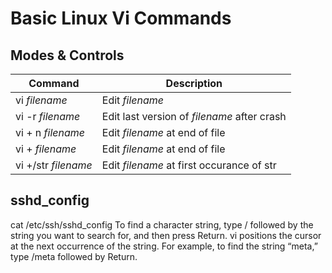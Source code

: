 
# Basic Linux Vi Commands

## Modes & Controls

| Command             | Description                                 |
| ------------------- | ------------------------------------------- |
| vi *filename*       | Edit *filename*                             |
| vi -r *filename*    | Edit last version of *filename* after crash |
| vi + n *filename*   | Edit *filename* at end of file              |
| vi + *filename*     | Edit *filename* at end of file              |
| vi +/str *filename* | Edit *filename* at first occurance of str   |

## sshd_config
cat /etc/ssh/sshd_config
To find a character string, type / followed by the string you want to search for, and then press Return. 
vi positions the cursor at the next occurrence of the string. For example, to find the string “meta,” type /meta followed by Return.
